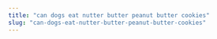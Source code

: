 ```yaml
---
title: "can dogs eat nutter butter peanut butter cookies"
slug: "can-dogs-eat-nutter-butter-peanut-butter-cookies"
---
```


